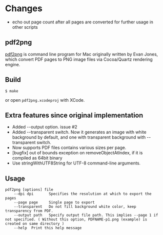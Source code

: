 # Changes

- echo out page count after all pages are converted for further usage in other scripts

## pdf2png

[pdf2png](http://www.evanjones.ca/pdf2png.html) is command line program for Mac originally written by Evan Jones, 
which convert PDF pages to PNG image files via Cocoa/Quartz rendering engine.

## Build

    $ make

or open `pdf2png.xcodeproj` with XCode.

## Extra features since original implementation

- Added --output option. issue #2
- Added --transparent switch. Now it generates an image with white background by default, and one with transparent background with --transparent switch.
- Now supports PDF files contains various sizes per page.
- [bugfix] out of bounds exception on removeObjectAtIndex, if it is compiled as 64bit binary
- Use stringWithUTF8String for UTF-8 command-line arguments.

## Usage

    pdf2png [options] file
        --dpi dpi       Specifies the resolution at which to export the pages
        --page page     Single page to export
        --transparent   Do not fill background white color, keep transparency from PDF.
        --output path   Specify output file path. This implies --page 1 if not specified. ( Without this option, PDFNAME-p1.png (example) is created on same directory )
        --help  Print this help message
